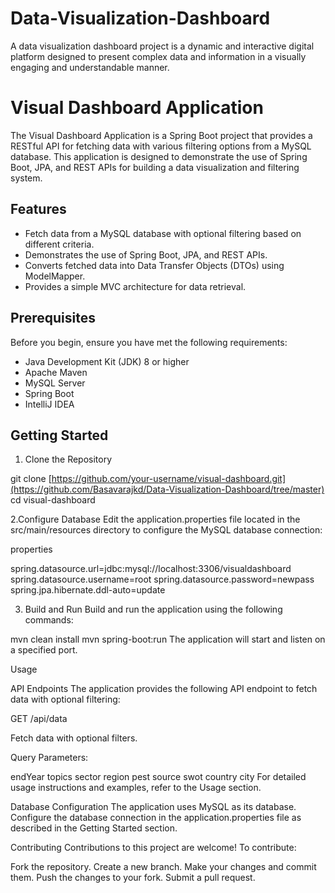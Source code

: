 # Data-Visualization-Dashboard
A data visualization dashboard project is a dynamic and interactive digital platform designed to present complex data and information in a visually engaging and understandable manner.


# Visual Dashboard Application

The Visual Dashboard Application is a Spring Boot project that provides a RESTful API for fetching data with various filtering options from a MySQL database. This application is designed to demonstrate the use of Spring Boot, JPA, and REST APIs for building a data visualization and filtering system.


## Features

- Fetch data from a MySQL database with optional filtering based on different criteria.
- Demonstrates the use of Spring Boot, JPA, and REST APIs.
- Converts fetched data into Data Transfer Objects (DTOs) using ModelMapper.
- Provides a simple MVC architecture for data retrieval.

## Prerequisites

Before you begin, ensure you have met the following requirements:

- Java Development Kit (JDK) 8 or higher
- Apache Maven
- MySQL Server
- Spring Boot
- IntelliJ IDEA

## Getting Started

 1. Clone the Repository


git clone [https://github.com/your-username/visual-dashboard.git](https://github.com/Basavarajkd/Data-Visualization-Dashboard/tree/master)
cd visual-dashboard



2.Configure Database
Edit the application.properties file located in the src/main/resources directory to configure the MySQL database connection:

properties

spring.datasource.url=jdbc:mysql://localhost:3306/visualdashboard
spring.datasource.username=root
spring.datasource.password=newpass
spring.jpa.hibernate.ddl-auto=update



3. Build and Run
Build and run the application using the following commands:


mvn clean install
mvn spring-boot:run
The application will start and listen on a specified port.

Usage

API Endpoints
The application provides the following API endpoint to fetch data with optional filtering:

GET /api/data

Fetch data with optional filters.

Query Parameters:

endYear
topics
sector
region
pest
source
swot
country
city
For detailed usage instructions and examples, refer to the Usage section.

Database Configuration
The application uses MySQL as its database. Configure the database connection in the application.properties file as described in the Getting Started section.

Contributing
Contributions to this project are welcome! To contribute:

Fork the repository.
Create a new branch.
Make your changes and commit them.
Push the changes to your fork.
Submit a pull request.
